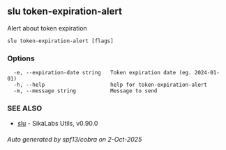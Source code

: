 ## slu token-expiration-alert

Alert about token expiration

```
slu token-expiration-alert [flags]
```

### Options

```
  -e, --expiration-date string   Token expiration date (eg. 2024-01-01)
  -h, --help                     help for token-expiration-alert
  -m, --message string           Message to send
```

### SEE ALSO

* [slu](slu.md)	 - SikaLabs Utils, v0.90.0

###### Auto generated by spf13/cobra on 2-Oct-2025
